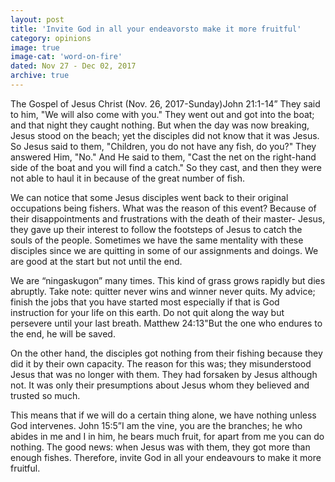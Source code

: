 ```yaml
---
layout: post
title: 'Invite God in all your endeavorsto make it more fruitful'
category: opinions
image: true
image-cat: 'word-on-fire'
dated: Nov 27 - Dec 02, 2017
archive: true
---
```


The Gospel of Jesus Christ (Nov. 26, 2017-Sunday)John 21:1-14” They said to him, "We will also come with you." They went out and got into the boat; and that night they caught nothing. But when the day was now breaking, Jesus stood on the beach; yet the disciples did not know that it was Jesus. So Jesus said to them, "Children, you do not have any fish, do you?" They answered Him, "No." And He said to them, "Cast the net on the right-hand side of the boat and you will find a catch." So they cast, and then they were not able to haul it in because of the great number of fish.

We can notice that some Jesus disciples went back to their original occupations being fishers. What was the reason of this event? Because of their disappointments and frustrations with the death of their master- Jesus, they gave up their interest to follow the footsteps of Jesus to catch the souls of the people. Sometimes we have the same mentality with these disciples since we are quitting in some of our assignments and doings. We are good at the start but not until the end. 

We are “ningaskugon” many times. This kind of grass grows rapidly but dies abruptly. Take note: quitter never wins and winner never quits. My advice; finish the jobs that you have started most especially if that is God instruction for your life on this earth. Do not quit along the way but persevere until your last breath. Matthew 24:13"But the one who endures to the end, he will be saved.

On the other hand, the disciples got nothing from their fishing because they did it by their own capacity. The reason for this was; they misunderstood Jesus that was no longer with them. They had forsaken by Jesus although not. It was only their presumptions about Jesus whom they believed and trusted so much. 

This means that if we will do a certain thing alone, we have nothing unless God intervenes. John 15:5”I am the vine, you are the branches; he who abides in me and I in him, he bears much fruit, for apart from me you can do nothing. The good news: when Jesus was with them, they got more than enough fishes. Therefore, invite God in all your endeavours to make it more fruitful.